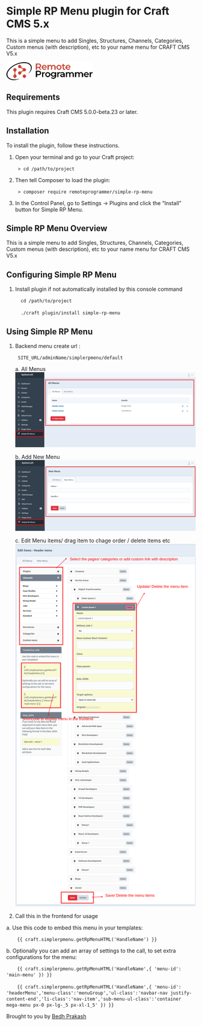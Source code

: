 # Simple RP Menu plugin for Craft CMS 5.x

This is a simple menu to add Singles, Structures, Channels, Categories, Custom menus (with description), etc to your name menu for CRAFT CMS V5.x

![Screenshot](resources/img/plugin-logo.png)

## Requirements

This plugin requires Craft CMS 5.0.0-beta.23 or later.

## Installation

To install the plugin, follow these instructions.

1. Open your terminal and go to your Craft project:

        > cd /path/to/project

2. Then tell Composer to load the plugin:

        > composer require remoteprogrammer/simple-rp-menu

3. In the Control Panel, go to Settings → Plugins and click the “Install” button for Simple RP Menu.

## Simple RP Menu Overview

This is a simple menu to add Singles, Structures, Channels, Categories, Custom menus (with description), etc to your name menu for CRAFT CMS V5.x

## Configuring Simple RP Menu

1. Install plugin if not automatically installed by this console command

         cd /path/to/project
        
         ./craft plugin/install simple-rp-menu
        
## Using Simple RP Menu

1. Backend menu create url :

        SITE_URL/adminName/simplerpmenu/default
        
   a. All Menus
	   ![Screenshot](resources/screenshots/All-Menus-SimpleRpMenu.png)
        
   b. Add New Menu
	   ![Screenshot](resources/screenshots/New-menu-SimpleRpMenu.png)
        
   c. Edit Menu items/ drag item to chage order / delete items etc
	   ![Screenshot](resources/screenshots/Edit-items-menu-SimpleRpMenu.png)

2. Call this in the frontend for usage

  a. Use this code to embed this menu in your templates:

        {{ craft.simplerpmenu.getRpMenuHTML('HandleName') }}
  
  b. Optionally you can add an array of settings to the call, to set extra configurations for the menu:

        {{ craft.simplerpmenu.getRpMenuHTML('HandleName',{ 'menu-id': 'main-menu' }) }}
        
        {{ craft.simplerpmenu.getRpMenuHTML('HandleName',{ 'menu-id': 'headerMenu','menu-class':'menuGroup','ul-class':'navbar-nav justify-content-end','li-class':'nav-item','sub-menu-ul-class':'container mega-menu px-0 px-lg-_5 px-xl-1_5' }) }}

Brought to you by [Bedh Prakash](https://github.com/bedh-rp)
